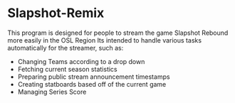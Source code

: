 # Slapshot-Remix
This program is designed for people to stream the game Slapshot Rebound more easily in the OSL Region
Its intended to handle various tasks automatically for the streamer, such as:
- Changing Teams according to a drop down
- Fetching current season statistics
- Preparing public stream announcement timestamps
- Creating statboards based off of the current game
- Managing Series Score
